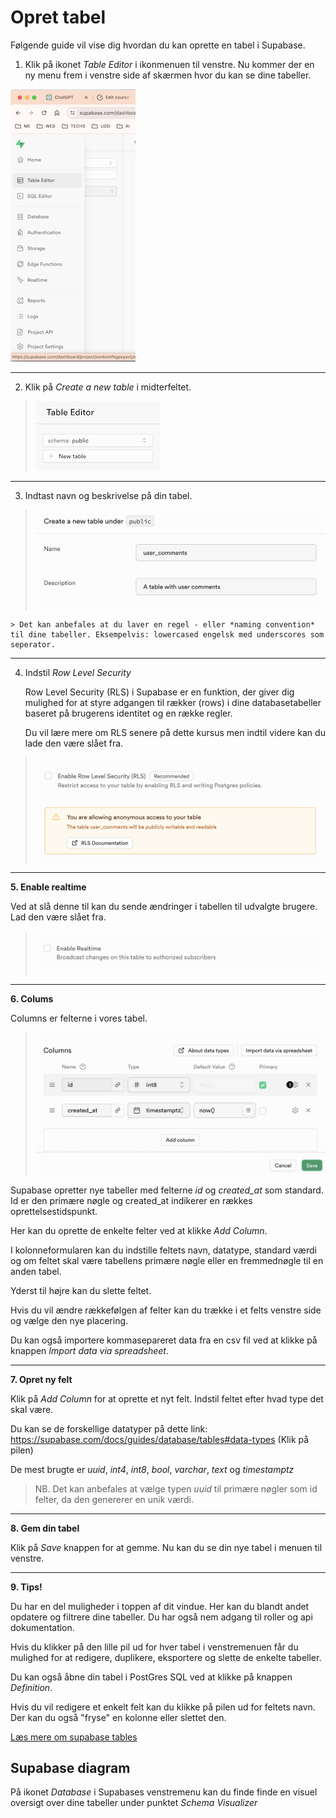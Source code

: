 # Opret tabel
Følgende guide vil vise dig hvordan du kan oprette en tabel i Supabase.

1. Klik på ikonet *Table Editor* i ikonmenuen til venstre. Nu kommer der en ny menu frem i venstre side af skærmen hvor du kan se dine tabeller.

![Table editor ikonet til venstre](./images/supa-table-editor.png)
___
2. Klik på *Create a new table* i midterfeltet. 

> ![Knap til at oprette tabel](./images/supa-new-table.png)

___
3. Indtast navn og beskrivelse på din tabel. 

> ![Udfyld navn og beskrivelse på din tabel](./images/supa-create-table-name.png)

	> Det kan anbefales at du laver en regel - eller *naming convention* til dine tabeller. Eksempelvis: lowercased engelsk med underscores som seperator.
___
4. Indstil *Row Level Security*
	
	Row Level Security (RLS) i Supabase er en funktion, der giver dig mulighed for at styre adgangen til rækker (rows) i dine databasetabeller baseret på brugerens identitet og en række regler. 
	
	Du vil lære mere om RLS senere på dette kursus men indtil videre kan du lade den være slået fra.

> ![Lad RLS være slået fra til at starte med](./images/supa-create-table-rls.png)

___
**5.  Enable realtime**

Ved at slå denne til kan du sende ændringer i tabellen til udvalgte brugere. Lad den være slået fra.

> ![Lad Realtime være slået fra](./images/supa-create-table-realtime.png)
___
**6. Colums**
	
Columns er felterne i vores tabel.

> ![Table Columns](./images/supa-create-table-columns.png)

Supabase opretter nye tabeller med felterne *id* og *created_at* som standard. Id er den primære nøgle og created_at indikerer en rækkes oprettelsestidspunkt. 

Her kan du oprette de enkelte felter ved at klikke *Add Column*. 

I kolonneformularen kan du indstille feltets navn, datatype, standard værdi og om feltet skal være tabellens primære nøgle eller en fremmednøgle til en anden tabel.

Yderst til højre kan du slette feltet.

Hvis du vil ændre rækkefølgen af felter kan du trække i et felts venstre side og vælge den nye placering.  

Du kan også importere kommasepareret data fra en csv fil ved at klikke på knappen *Import data via spreadsheet*.
___
**7. Opret ny felt**

Klik på *Add Column* for at oprette et nyt felt. Indstil feltet efter hvad type det skal være.

Du kan se de forskellige datatyper på dette link: 
https://supabase.com/docs/guides/database/tables#data-types (Klik på pilen)

De mest brugte er *uuid*, *int4*, *int8*, *bool*, *varchar*, *text* og *timestamptz*

> NB. Det kan anbefales at  vælge typen *uuid* til primære nøgler som id felter, da den genererer en unik værdi.

___ 
**8. Gem din tabel**

Klik på *Save* knappen for at gemme. Nu kan du se din nye tabel i menuen til venstre.
___
**9. Tips!**

Du har en del muligheder i toppen af dit vindue. Her kan du blandt andet opdatere og filtrere dine tabeller. Du har også nem adgang til roller og api dokumentation.

Hvis du klikker på den lille pil ud for hver tabel i venstremenuen får du mulighed for at redigere, duplikere, eksportere og slette de enkelte tabeller.

Du kan også åbne din tabel i PostGres SQL ved at klikke på knappen *Definition*.

Hvis du vil redigere et enkelt felt kan du klikke på pilen ud for feltets navn. Der kan du også 
"fryse" en kolonne eller slettet den.

[Læs mere om supabase tables](https://supabase.com/docs/guides/database/tables)

## Supabase diagram
På ikonet *Database* i Supabases venstremenu kan du finde finde en visuel oversigt over dine tabeller under punktet *Schema Visualizer*

